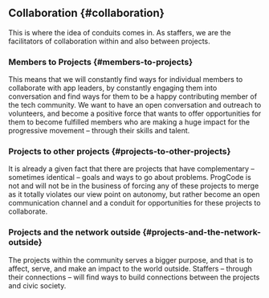 ## Collaboration {#collaboration}

This is where the idea of conduits comes in. As staffers, we are the facilitators of collaboration within and also between projects.

### Members to Projects {#members-to-projects}

This means that we will constantly find ways for individual members to collaborate with app leaders, by constantly engaging them into conversation and find ways for them to be a happy contributing member of the tech community. We want to have an open conversation and outreach to volunteers, and become a positive force that wants to offer opportunities for them to become fulfilled members who are making a huge impact for the progressive movement – through their skills and talent.

### Projects to other projects {#projects-to-other-projects}

It is already a given fact that there are projects that have complementary – sometimes identical – goals and ways to go about problems. ProgCode is not and will not be in the business of forcing any of these projects to merge as it totally violates our view point on autonomy, but rather become an open communication channel and a conduit for opportunities for these projects to collaborate.

### Projects and the network outside {#projects-and-the-network-outside}

The projects within the community serves a bigger purpose, and that is to affect, serve, and make an impact to the world outside. Staffers – through their connections – will find ways to build connections between the projects and civic society.